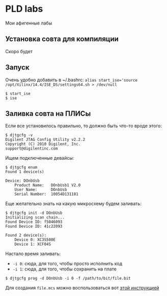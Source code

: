 # PLD labs
Мои афигенные лабы

## Установка совта для компиляции
Скоро будет

## Запуск
Очень удобно добавить в ~/.bashrc: `alias start_ise='source /opt/Xilinx/14.4/ISE_DS/settings64.sh > /dev/null`
```
$ start_ise 
$ ise 
```

## Заливка совта на ПЛИСы
Если все установилось правильно, то должно быть что-то вроде этого: 
```
$ djtgcfg -v
Digilent JTAG Config Utility v2.2.2
Copyright (C) 2010 Digilent, Inc.
support@digilentinc.com
```
Ищем подключенные девайсы:
```
$ djtgcfg enum
Found 1 device(s)

Device: DOnbUsb
    Product Name:   DOnbUsb1 V2.0
    User Name:      DOnbUsb
    Serial Number:  10054D131181
```
Еще желательно знать на какую микросхему будем заливать:
```
$ djtgcfg init -d DOnbUsb
Initializing scan chain...
Found Device ID: f5046093
Found Device ID: 41c22093

Found 2 device(s):
    Device 0: XC3S500E
    Device 1: XCF04S
```
Настало время заливать:
* `-i 0`: сюда, для того, чтобы просто исполнить код
* `-i 1`: сюда, для того, чтобы сохранить на плате
```
$ djtgcfg prog -d DOnbUsb -i 0 -f /path/to/bit/file.bit
```

Для создания `file.mcs` можно воспользоваться вот [этой инструкцией](https://learn.digilentinc.com/Classroom/Tutorials/MCS%20File%20Creation%20with%20Xilinx%20ISE%20Tutorial.pdf)
